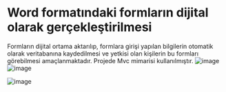 
<h1>Word formatındaki formların dijital olarak gerçekleştirilmesi</h1>

 Formların dijital ortama aktarılıp, formlara girişi yapılan bilgilerin otomatik olarak veritabanına kaydedilmesi ve yetkisi olan kişilerin bu formları görebilmesi amaçlanmaktadır. Projede Mvc mimarisi kullanılmıştır.
 ![image](https://github.com/buseilguz/Forms-Project/assets/77693665/9ae3bf7c-0c4e-492d-aee0-27acdd0b2413)
 <br>
 ![image](https://github.com/buseilguz/Forms-Project/assets/77693665/0efedf53-7864-480e-aaec-78ff463df485)


![image](https://github.com/buseilguz/Forms-Project/assets/77693665/7d5ce6be-3eab-4e91-84fd-5a2fbaaf3bc6)

